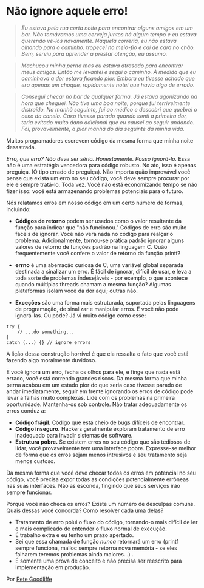 # Não ignore aquele erro!

> *Eu estava pela rua certa noite para encontrar alguns amigos em um bar. Não tomávamos uma cerveja juntos há algum tempo e eu estava querendo vê-los novamente. Naquela correria, eu não estava olhando para o caminho. tropecei no meio-fio e caí de cara no chão. Bem, serviu para aprender a prestar atenção, eu assumo.*

> *Machucou minha perna mas eu estava atrasado para encontrar meus amigos. Então me levantei e segui o caminho. À medida que eu caminhava a dor estava ficando pior. Embora eu tivesse achado que era apenas um choque, rapidamente notei que havia algo de errado.*

> *Consegui checar no bar de qualquer forma. Já estava agonizando na hora que cheguei. Não tive uma boa noite, porque fui terrivelmente distraído. Na manhã seguinte, fui ao médico e descobri que quebrei o osso da canela. Caso tivesse parado quando senti a primeira dor, teria evitado muito dano adicional que eu causei ao seguir andando. Foi, provavelmente, a pior manhã do dia seguinte da minha vida.*

Muitos programadores escrevem código da mesma forma que minha noite desastrada.

*Erro, que erro? Não deve ser sério. Honestamente. Posso ignorá-lo.* Essa não é uma estratégia vencedora para código robusto. No ato, isso é apenas preguiça. (O tipo errado de preguiça). Não importa quão improvável você pense que exista um erro no seu código, você deve sempre procurar por ele e sempre tratá-lo. Toda vez. Você não está economizando tempo se não fizer isso: você está armazenando problemas potenciais para o futuro.

Nós relatamos erros em nosso código em um certo número de formas, incluindo:

- **Códigos de retorno** podem ser usados como o valor resultante da função para indicar que "não funcionou." Códigos de erro são muito fáceis de ignorar. Você não verá nada no código para realçar o problema. Adicionalmente, tornou-se prática padrão ignorar alguns valores de retorno de funções padrão na linguagem C. Quão frequentemente você confere o valor de retorno da função printf?
- **errno** é uma aberração curiosa de C, uma variável global separada destinada a sinalizar um erro. É fácil de ignorar, difícil de usar, e leva a toda sorte de problemas indesejáveis - por exemplo, o que acontece quando múltiplas threads chamam a mesma função? Algumas plataformas isolam você da dor aqui; outras não.

- **Exceções** são uma forma mais estruturada, suportada pelas linguagens de programação, de sinalizar e manipular erros. E você não pode ignorá-las. Ou pode? Já vi muito código como esse:

```
try {
    // ...do something...
}
catch (...) {} // ignore errors
```

A lição dessa construção horrível é que ela ressalta o fato que você está fazendo algo moralmente duvidoso.

E você ignora um erro, fecha os olhos para ele, e finge que nada está errado, você está correndo grandes riscos. Da mesma forma que minha perna acabou em um estado pior do que seria caso tivesse parado de andar imediatamente, seguir em frente ignorando os erros de código pode levar a falhas muito complexas. Lide com os problemas na primeira oportunidade. Mantenha-os sob controle.
Não tratar adequadamente os erros conduz a:

- **Código frágil.** Código que está cheio de bugs difíceis de encontrar.
- **Código inseguro.** Hackers geralmente exploram tratamento de erro inadequado para invadir sistemas de software.
- **Estrutura pobre.** Se existem erros no seu código que são tediosos de lidar, você provavelmente tem uma interface pobre. Expresse-se melhor de forma que os erros sejam menos intrusivos e seu tratamento seja menos custoso.

Da mesma forma que você deve checar todos os erros em potencial no seu código, você precisa expor todas as condições potencialmente errôneas nas suas interfaces. Não as esconda, fingindo que seus serviços irão sempre funcionar.

Porque você não checa os erros? Existe um número de desculpas comuns. Quais dessas você concorda? Como resolver cada uma delas?

- Tratamento de erro polui o fluxo do código, tornando-o mais difícil de ler e mais complicado de entender o fluxo normal de execução.
- É trabalho extra e eu tenho um prazo apertado.
- Sei que essa chamada de função *nunca* retornará um erro (printf sempre funciona, malloc sempre retorna nova memória - se eles falharem teremos problemas ainda maiores...) .
- É somente uma prova de conceito e não precisa ser reescrito para implementação em produção.

Por [Pete Goodliffe](http://programmer.97things.oreilly.com/wiki/index.php/Pete_Goodliffe)
